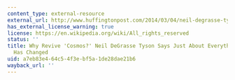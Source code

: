 ```yaml
---
content_type: external-resource
external_url: http://www.huffingtonpost.com/2014/03/04/neil-degrasse-tyson-cosmos-god-alien-life-multiverses-interview_n_4790408.html
has_external_license_warning: true
license: https://en.wikipedia.org/wiki/All_rights_reserved
status: ''
title: Why Revive 'Cosmos?' Neil DeGrasse Tyson Says Just About Everything We Know
  Has Changed
uid: a7eb83e4-64c5-4f3e-bf5a-1de28dae21b6
wayback_url: ''
---
```

